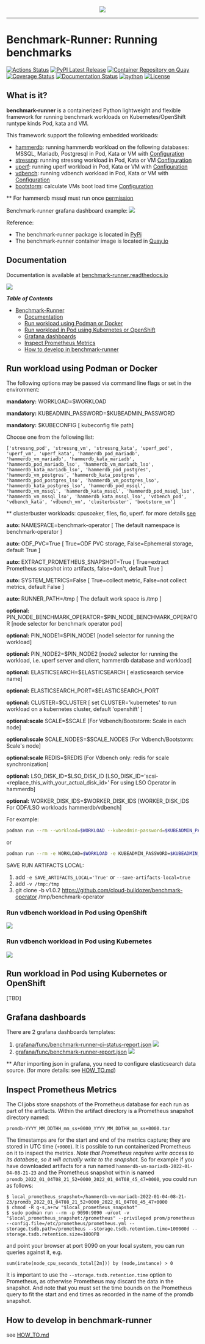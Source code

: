 <div align="center">
  <img src="https://github.com/redhat-performance/benchmark-runner/blob/main/media/benchmark_runner.png"><br>
</div>

-----------------

# Benchmark-Runner: Running benchmarks
[![Actions Status](https://github.com/redhat-performance/benchmark-runner/workflows/CI/badge.svg)](https://github.com/redhat-performance/benchmark-runner/actions)
[![PyPI Latest Release](https://img.shields.io/pypi/v/benchmark-runner.svg)](https://pypi.org/project/benchmark-runner/)
[![Container Repository on Quay](https://quay.io/repository/projectquay/quay/status "Container Repository on Quay")](https://quay.io/repository/ebattat/benchmark-runner?tab=tags)
[![Coverage Status](https://coveralls.io/repos/github/redhat-performance/benchmark-runner/badge.svg?branch=main)](https://coveralls.io/github/redhat-performance/benchmark-runner?branch=main&kill_cache=1)
[![Documentation Status](https://readthedocs.org/projects/benchmark-runner/badge/?version=latest)](https://benchmark-runner.readthedocs.io/en/latest/?badge=latest)
[![python](https://img.shields.io/pypi/pyversions/benchmark-runner.svg?color=%2334D058)](https://pypi.org/project/benchmark-runner)
[![License](https://img.shields.io/pypi/l/benchmark-runner.svg)](https://github.com/redhat-performance/benchmark-runner/blob/main/LICENSE)

## What is it?

**benchmark-runner** is a containerized Python lightweight and flexible framework for running benchmark workloads
on Kubernetes/OpenShift runtype kinds Pod, kata and VM.

This framework support the following embedded workloads:

* [hammerdb](https://hammerdb.com/): running hammerdb workload on the following databases: MSSQL, Mariadb, Postgresql in Pod, Kata or VM with [Configuration](benchmark_runner/common/template_operations/templates/hammerdb)
* [stressng](https://wiki.ubuntu.com/Kernel/Reference/stress-ng): running stressng workload in Pod, Kata or VM [Configuration](benchmark_runner/common/template_operations/templates/stressng)
* [uperf](http://uperf.org/): running uperf workload in Pod, Kata or VM with [Configuration](benchmark_runner/common/template_operations/templates/uperf)
* [vdbench](https://wiki.lustre.org/VDBench/): running vdbench workload in Pod, Kata or VM with [Configuration](benchmark_runner/common/template_operations/templates/vdbench)
* [bootstorm](https://en.wiktionary.org/wiki/boot_storm): calculate VMs boot load time [Configuration](benchmark_runner/common/template_operations/templates/bootstorm)

** For hammerdb mssql must run once [permission](https://github.com/redhat-performance/benchmark-runner/blob/main/benchmark_runner/common/ocp_resources/custom/template/02_mssql_patch_template.sh)

Benchmark-runner grafana dashboard example:
![](media/grafana.png)

Reference:
* The benchmark-runner package is located in [PyPi](https://pypi.org/project/benchmark-runner)
* The benchmark-runner container image is located in [Quay.io](https://quay.io/repository/ebattat/benchmark-runner)

## Documentation
Documentation is available at [benchmark-runner.readthedocs.io](https://benchmark-runner.readthedocs.io/en/latest/)

![](media/docker2.png)

_**Table of Contents**_

<!-- TOC -->
- [Benchmark-Runner](#benchmark-runner)
  - [Documentation](#documentation)
  - [Run workload using Podman or Docker](#run-workload-using-podman-or-docker)
  - [Run workload in Pod using Kubernetes or OpenShift](#run-workload-in-pod-using-kubernetes-or-openshift)
  - [Grafana dashboards](#grafana-dashboards)
  - [Inspect Prometheus Metrics](#inspect-prometheus-metrics)
  - [How to develop in benchmark-runner](#how-to-develop-in-benchmark-runner)

<!-- /TOC -->

## Run workload using Podman or Docker

The following options may be passed via command line flags or set in the environment:

**mandatory:** WORKLOAD=$WORKLOAD

**mandatory:** KUBEADMIN_PASSWORD=$KUBEADMIN_PASSWORD

**mandatory:** $KUBECONFIG [ kubeconfig file path]

Choose one from the following list:

`['stressng_pod', 'stressng_vm', 'stressng_kata', 'uperf_pod', 'uperf_vm', 'uperf_kata', 'hammerdb_pod_mariadb', 'hammerdb_vm_mariadb', 'hammerdb_kata_mariadb', 'hammerdb_pod_mariadb_lso', 'hammerdb_vm_mariadb_lso', 'hammerdb_kata_mariadb_lso', 'hammerdb_pod_postgres', 'hammerdb_vm_postgres', 'hammerdb_kata_postgres', 'hammerdb_pod_postgres_lso', 'hammerdb_vm_postgres_lso', 'hammerdb_kata_postgres_lso', 'hammerdb_pod_mssql', 'hammerdb_vm_mssql', 'hammerdb_kata_mssql', 'hammerdb_pod_mssql_lso', 'hammerdb_vm_mssql_lso', 'hammerdb_kata_mssql_lso', 'vdbench_pod', 'vdbench_kata', 'vdbench_vm', 'clusterbuster', 'bootstorm_vm']`

** clusterbuster workloads: cpusoaker, files, fio, uperf. for more details [see](https://github.com/RobertKrawitz/OpenShift4-tools)

**auto:** NAMESPACE=benchmark-operator [ The default namespace is benchmark-operator ]

**auto:** ODF_PVC=True [ True=ODF PVC storage, False=Ephemeral storage, default True ]

**auto:** EXTRACT_PROMETHEUS_SNAPSHOT=True [ True=extract Prometheus snapshot into artifacts, false=don't, default True ]

**auto:** SYSTEM_METRICS=False [ True=collect metric, False=not collect metrics, default False ]

**auto:** RUNNER_PATH=/tmp [ The default work space is /tmp ]

**optional:** PIN_NODE_BENCHMARK_OPERATOR=$PIN_NODE_BENCHMARK_OPERATOR [node selector for benchmark operator pod]

**optional:** PIN_NODE1=$PIN_NODE1 [node1 selector for running the workload]

**optional:** PIN_NODE2=$PIN_NODE2 [node2 selector for running the workload, i.e. uperf server and client, hammerdb database and workload]

**optional:** ELASTICSEARCH=$ELASTICSEARCH [ elasticsearch service name]

**optional:** ELASTICSEARCH_PORT=$ELASTICSEARCH_PORT

**optional:** CLUSTER=$CLUSTER [ set CLUSTER='kubernetes' to run workload on a kubernetes cluster, default 'openshift' ]

**optional:scale** SCALE=$SCALE [For Vdbench/Bootstorm: Scale in each node]

**optional:scale** SCALE_NODES=$SCALE_NODES [For Vdbench/Bootstorm: Scale's node]

**optional:scale** REDIS=$REDIS [For Vdbench only: redis for scale synchronization]

**optional:** LSO_DISK_ID=$LSO_DISK_ID [LSO_DISK_ID='scsi-<replace_this_with_your_actual_disk_id>' For using LSO Operator in hammerdb]

**optional:** WORKER_DISK_IDS=$WORKER_DISK_IDS [WORKER_DISK_IDS For ODF/LSO workloads hammerdb/vdbench]

For example:

```sh
podman run --rm --workload=$WORKLOAD --kubeadmin-password=$KUBEADMIN_PASSWORD --pin-node-benchmark-operator=$PIN_NODE_BENCHMARK_OPERATOR --pin-node1=$PIN_NODE1 --pin-node2=$PIN_NODE2 --elasticsearch=$ELASTICSEARCH --elasticsearch-port=$ELASTICSEARCH_PORT -v $KUBECONFIG:/root/.kube/config --privileged quay.io/ebattat/benchmark-runner:latest
```
or
```sh
podman run --rm -e WORKLOAD=$WORKLOAD -e KUBEADMIN_PASSWORD=$KUBEADMIN_PASSWORD -e PIN_NODE_BENCHMARK_OPERATOR=$PIN_NODE_BENCHMARK_OPERATOR -e PIN_NODE1=$PIN_NODE1 -e PIN_NODE2=$PIN_NODE2 -e ELASTICSEARCH=$ELASTICSEARCH -e ELASTICSEARCH_PORT=$ELASTICSEARCH_PORT -e log_level=INFO -v $KUBECONFIG:/root/.kube/config --privileged quay.io/ebattat/benchmark-runner:latest
```
SAVE RUN ARTIFACTS LOCAL:
1. add `-e SAVE_ARTIFACTS_LOCAL='True'` or `--save-artifacts-local=true`
2. add `-v /tmp:/tmp`
3. git clone -b v1.0.2 https://github.com/cloud-bulldozer/benchmark-operator /tmp/benchmark-operator

### Run vdbench workload in Pod using OpenShift
![](media/benchmark-runner-demo.gif)

### Run vdbench workload in Pod using Kubernetes
![](media/benchmark-runner-k8s-demo.gif)

## Run workload in Pod using Kubernetes or OpenShift

[TBD]

## Grafana dashboards

There are 2 grafana dashboards templates:
1. [grafana/func/benchmark-runner-ci-status-report.json](grafana/func/benchmark-runner-ci-status-report.json)
   ![](media/benchmark-runner-ci-status.png)
2. [grafana/func/benchmark-runner-report.json](grafana/func/benchmark-runner-report.json)
   ![](media/benchmark-runner-report.png)

** After importing json in grafana, you need to configure elasticsearch data source. (for more details: see [HOW_TO.md](HOW_TO.md))

## Inspect Prometheus Metrics

The CI jobs store snapshots of the Prometheus database for each run as part of the artifacts.  Within the artifact directory is a Prometheus snapshot directory named:

```
promdb-YYYY_MM_DDTHH_mm_ss+0000_YYYY_MM_DDTHH_mm_ss+0000.tar
```

The timestamps are for the start and end of the metrics capture; they
are stored in UTC time (`+0000`).  It is possible to run containerized
Prometheus on it to inspect the metrics.  *Note that Prometheus
requires write access to its database, so it will actually write to
the snapshot.* So for example if you have downloaded artifacts for a
run named `hammerdb-vm-mariadb-2022-01-04-08-21-23` and the Prometheus
snapshot within is named
`promdb_2022_01_04T08_21_52+0000_2022_01_04T08_45_47+0000`, you could run as follows:

```
$ local_prometheus_snapshot=/hammerdb-vm-mariadb-2022-01-04-08-21-23/promdb_2022_01_04T08_21_52+0000_2022_01_04T08_45_47+0000
$ chmod -R g-s,a+rw "$local_prometheus_snapshot"
$ sudo podman run --rm -p 9090:9090 -uroot -v "$local_prometheus_snapshot:/prometheus" --privileged prom/prometheus --config.file=/etc/prometheus/prometheus.yml --storage.tsdb.path=/prometheus --storage.tsdb.retention.time=100000d --storage.tsdb.retention.size=1000PB
```

and point your browser at port 9090 on your local system, you can run queries against it, e.g.

```
sum(irate(node_cpu_seconds_total[2m])) by (mode,instance) > 0
```

It is important to use the `--storage.tsdb.retention.time` option to
Prometheus, as otherwise Prometheus may discard the data in the
snapshot.  And note that you must set the time bounds on the
Prometheus query to fit the start and end times as recorded in the
name of the promdb snapshot.

## How to develop in benchmark-runner

see [HOW_TO.md](HOW_TO.md)
